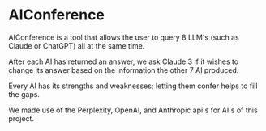 # AIConference

AIConference is a tool that allows the user to query 8 LLM's (such as Claude or ChatGPT) all at the same time.

After each AI has returned an answer, we ask Claude 3 if it wishes to change its answer based on the information the other 7 AI produced.

Every AI has its strengths and weaknesses; letting them confer helps to fill the gaps.

We made use of the Perplexity, OpenAI, and Anthropic api's for AI's of this project.